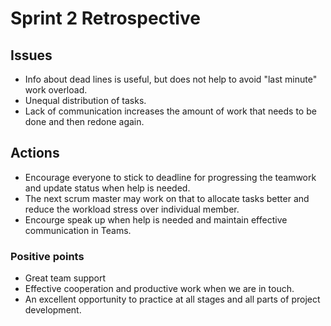 # Sprint 2 Retrospective

## Issues

- Info about dead lines is useful, but does not help to avoid "last minute" work overload.
- Unequal distribution of tasks.
- Lack of communication increases the amount of work that needs to be done and then redone again.

## Actions
- Encourage everyone to stick to deadline for progressing the teamwork and update status when help is needed.
- The next scrum master may work on that to allocate tasks  better  and reduce the workload stress over individual member.
- Encourge speak up when help is needed and maintain effective communication in Teams.

### Positive points
- Great team support
- Effective cooperation and productive work when we are in touch.
- An excellent opportunity to practice at all stages and all parts of project development.
